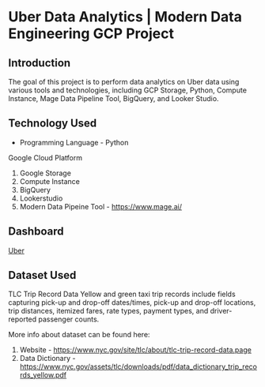 # Uber Data Analytics | Modern Data Engineering GCP Project

## Introduction

The goal of this project is to perform data analytics on Uber data using various tools and technologies, including GCP Storage, Python, Compute Instance, Mage Data Pipeline Tool, BigQuery, and Looker Studio.


## Technology Used

- Programming Language - Python

Google Cloud Platform

1. Google Storage
2. Compute Instance
3. BigQuery
4. Lookerstudio
5. Modern Data Pipeine Tool - https://www.mage.ai/

## Dashboard
[Uber](https://lookerstudio.google.com/reporting/2fd03b96-438a-443b-b453-9ffe87836843?s=sKHEi4mW06M)

## Dataset Used

TLC Trip Record Data
Yellow and green taxi trip records include fields capturing pick-up and drop-off dates/times, pick-up and drop-off locations, trip distances, itemized fares, rate types, payment types, and driver-reported passenger counts.

More info about dataset can be found here:

1. Website - https://www.nyc.gov/site/tlc/about/tlc-trip-record-data.page
2. Data Dictionary - https://www.nyc.gov/assets/tlc/downloads/pdf/data_dictionary_trip_records_yellow.pdf
